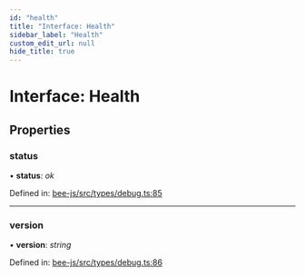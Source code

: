 ```yaml
---
id: "health"
title: "Interface: Health"
sidebar_label: "Health"
custom_edit_url: null
hide_title: true
---
```


# Interface: Health

## Properties

### status

• **status**: *ok*

Defined in: [bee-js/src/types/debug.ts:85](https://github.com/ethersphere/bee-js/blob/7260ee1/src/types/debug.ts#L85)

___

### version

• **version**: *string*

Defined in: [bee-js/src/types/debug.ts:86](https://github.com/ethersphere/bee-js/blob/7260ee1/src/types/debug.ts#L86)
